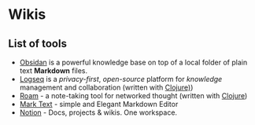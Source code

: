 # Wikis

## List of tools

- [Obsidan](https://obsidian.md/) is a powerful knowledge base on top of a local folder of plain text **Markdown** files.
- [Logseq](https://logseq.com/) is a _privacy-first_, _open-source_ platform for _knowledge_ management and collaboration (written with [Clojure)](https://clojure.org/))
- [Roam](https://roamresearch.com/) - a note-taking tool for networked thought (written with [Clojure](https://clojure.org/))
- [Mark Text](https://marktext.app/) - simple and Elegant Markdown Editor
- [Notion](https://www.notion.so/) - Docs, projects & wikis. One workspace.
